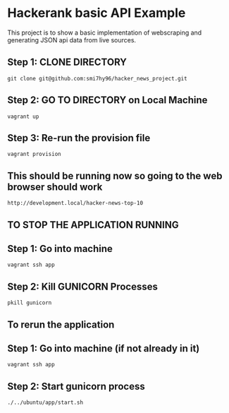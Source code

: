 # Hackerank basic API Example

This project is to show a basic implementation of webscraping and generating JSON api data from live sources.


## Step 1: CLONE DIRECTORY

`git clone git@github.com:smi7hy96/hacker_news_project.git`

## Step 2: GO TO DIRECTORY on Local Machine

`vagrant up`

## Step 3: Re-run the provision file

`vagrant provision`


## This should be running now so going to the web browser should work
`http://development.local/hacker-news-top-10`

## TO STOP THE APPLICATION RUNNING
## Step 1: Go into machine

`vagrant ssh app`

## Step 2: Kill GUNICORN Processes

`pkill gunicorn`

## To rerun the application
## Step 1: Go into machine (if not already in it)

`vagrant ssh app`

## Step 2: Start gunicorn process

`./../ubuntu/app/start.sh`

